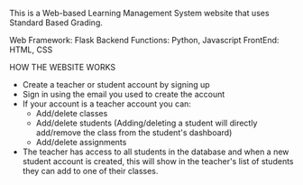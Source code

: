 This is a Web-based Learning Management System website that uses Standard Based Grading. 

Web Framework: Flask
Backend Functions: Python, Javascript
FrontEnd: HTML, CSS

HOW THE WEBSITE WORKS
- Create a teacher or student account by signing up
- Sign in using the email you used to create the account
- If your account is a teacher account you can:
    - Add/delete classes
    - Add/delete students (Adding/deleting a student will directly add/remove the class from the student's dashboard)
    - Add/delete assignments
- The teacher has access to all students in the database and when a new student account is created, this will show in
  the teacher's list of students they can add to one of their classes.

